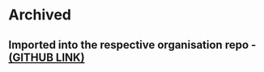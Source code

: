 # Archived
## Imported into the respective organisation repo - [(GITHUB LINK)](https://github.com/JigsawUI/JigsawUI)
